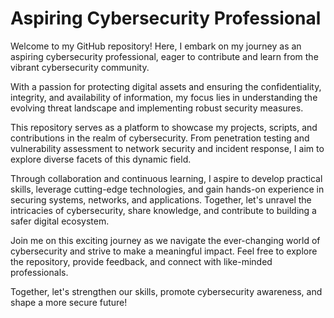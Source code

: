 # Aspiring Cybersecurity Professional

Welcome to my GitHub repository! Here, I embark on my journey as an aspiring cybersecurity professional, eager to contribute and learn from the vibrant cybersecurity community.

With a passion for protecting digital assets and ensuring the confidentiality, integrity, and availability of information, my focus lies in understanding the evolving threat landscape and implementing robust security measures.

This repository serves as a platform to showcase my projects, scripts, and contributions in the realm of cybersecurity. From penetration testing and vulnerability assessment to network security and incident response, I aim to explore diverse facets of this dynamic field.

Through collaboration and continuous learning, I aspire to develop practical skills, leverage cutting-edge technologies, and gain hands-on experience in securing systems, networks, and applications. Together, let's unravel the intricacies of cybersecurity, share knowledge, and contribute to building a safer digital ecosystem.

Join me on this exciting journey as we navigate the ever-changing world of cybersecurity and strive to make a meaningful impact. Feel free to explore the repository, provide feedback, and connect with like-minded professionals.

Together, let's strengthen our skills, promote cybersecurity awareness, and shape a more secure future!

